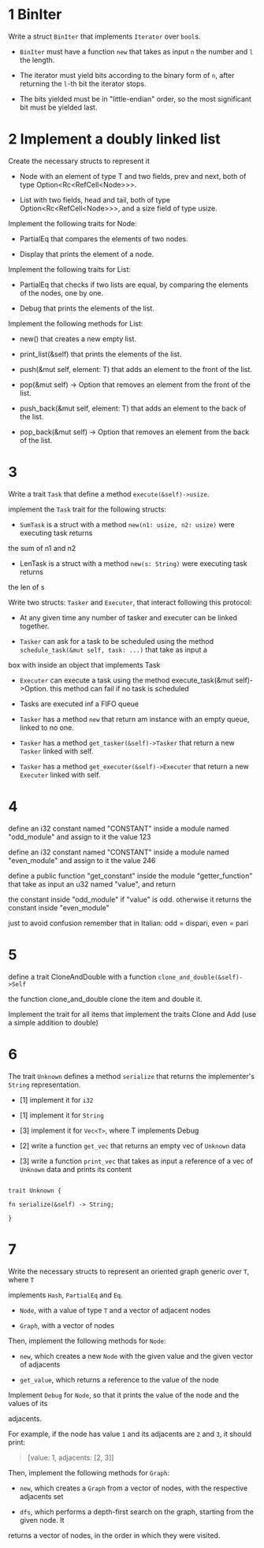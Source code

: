 # 1 BinIter
Write a struct `BinIter` that implements `Iterator` over `bool`s.

- `BinIter` must have a function `new` that takes as input `n` the number and `l` the length.

- The iterator must yield bits according to the binary form of `n`, after returning the `l`-th bit the iterator stops.

- The bits yielded must be in "little-endian" order, so the most significant bit must be yielded last.

# 2 Implement a doubly linked list

Create the necessary structs to represent it

- Node<T> with an element of type T and two fields, prev and next, both of type Option<Rc<RefCell<Node<T>>>>.

- List<T> with two fields, head and tail, both of type Option<Rc<RefCell<Node<T>>>>, and a size field of type usize.

Implement the following traits for Node<T>:

- PartialEq that compares the elements of two nodes.

- Display that prints the element of a node.

Implement the following traits for List<T>:

- PartialEq that checks if two lists are equal, by comparing the elements of the nodes, one by one.

- Debug that prints the elements of the list.

Implement the following methods for List<T>:

- new() that creates a new empty list.

- print_list(&self) that prints the elements of the list.

- push(&mut self, element: T) that adds an element to the front of the list.

- pop(&mut self) -> Option<T> that removes an element from the front of the list.

- push_back(&mut self, element: T) that adds an element to the back of the list.

- pop_back(&mut self) -> Option<T> that removes an element from the back of the list.

# 3  

Write a trait `Task` that define a method `execute(&self)->usize`.

implement the `Task` trait for the following structs:

- `SumTask` is a struct with a method `new(n1: usize, n2: usize)` were executing task returns

the sum of n1 and n2

- LenTask is a struct with a method `new(s: String)` were executing task returns

the len of s

Write two structs: `Tasker` and `Executer`, that interact following this protocol:

- At any given time any number of tasker and executer can be linked together.

- `Tasker` can ask for a task to be scheduled using the method `schedule_task(&mut self, task: ...)` that take as input a

box with inside an object that implements Task

- `Executer` can execute a task using the method execute_task(&mut self)->Option<usize>. this method can fail if no task is scheduled

- Tasks are executed inf a FIFO queue

- `Tasker` has a method `new` that return am instance with an empty queue, linked to no one.

- `Tasker` has a method `get_tasker(&self)->Tasker` that return a new `Tasker` linked with self.

- `Tasker` has a method `get_executer(&self)->Executer` that return a new `Executer` linked with self.

# 4

define an i32 constant named "CONSTANT" inside a module named "odd_module" and assign to it the value 123

define an i32 constant named "CONSTANT" inside a module named "even_module" and assign to it the value 246

define a public function "get_constant" inside the module "getter_function" that take as input an u32 named "value", and return

the constant inside "odd_module" if "value" is odd. otherwise it returns the constant inside "even_module"

just to avoid confusion remember that in Italian: odd = dispari, even = pari

# 5
define a trait CloneAndDouble with a function `clone_and_double(&self)->Self`

the function clone_and_double clone the item and double it.

Implement the trait for all items that implement the traits Clone and Add (use a simple addition to double)

# 6 
The trait `Unknown` defines a method `serialize` that returns the implementer's `String` representation.

- [1] implement it for `i32`

- [1] implement it for `String`

- [3] implement it for `Vec<T>`, where T implements Debug

- [2] write a function `get_vec` that returns an empty vec of `Unknown` data

- [3] write a function `print_vec` that takes as input a reference of a vec of `Unknown` data and prints its content

```

trait Unknown {

fn serialize(&self) -> String;

}

```

# 7
Write the necessary structs to represent an oriented graph generic over `T`, where `T`

implements `Hash`, `PartialEq` and `Eq`.

- `Node`, with a value of type `T` and a vector of adjacent nodes

- `Graph`, with a vector of nodes

Then, implement the following methods for `Node`:

- `new`, which creates a new `Node` with the given value and the given vector of adjacents

- `get_value`, which returns a reference to the value of the node

Implement `Debug` for `Node`, so that it prints the value of the node and the values of its

adjacents.

For example, if the node has value `1` and its adjacents are `2` and `3`, it should print:

>[value: 1, adjacents: [2, 3]]

Then, implement the following methods for `Graph`:

- `new`, which creates a `Graph` from a vector of nodes, with the respective adjacents set

- `dfs`, which performs a depth-first search on the graph, starting from the given node. It

returns a vector of nodes, in the order in which they were visited.